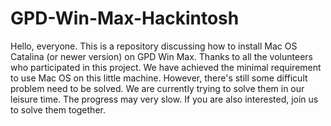 # GPD-Win-Max-Hackintosh
Hello, everyone. This is a repository discussing how to install Mac OS Catalina (or newer version) on GPD Win Max.
Thanks to all the volunteers who participated in this project. We have achieved the minimal requirement to use Mac OS on this little machine.
However, there's still some difficult problem need to be solved. We are currently trying to solve them in our leisure time. The progress may very slow. If you are also interested, join us to solve them together.
